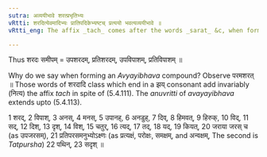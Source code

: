 ```yaml
---
sutra: अव्ययीभावे शरत्प्रभृतिभ्यः
vRtti: शरदित्येवमादिभ्यः प्रातिपदिकेभ्यष्टच् प्रत्ययो भवत्यव्ययीभावे ॥
vRtti_eng: The affix _tach_ comes after the words _sarat_ &c, when forming an _Avyayibhava_ compound.

---
```

Thus शरदः समीपम् = उपशरदम्, प्रतिशरदम्, उपविपाशम्, प्रतिविपाशम् ॥

Why do we say when forming an _Avyayibhava_ compound? Observe परमशरत् ॥ Those words of शरदादि class which end in a झय् consonant add invariably (नित्य) the affix _tach_ in spite of (5.4.111). The _anuvritti_ of _avayayibhava_ extends upto (5.4.113).

1 शरद्, 2 विपाश्, 3 अनस्, 4 मनस्, 5 उपानह्, 6 अनडुह्, 7 दिव्, 8 हिमवत्, 9 हिरुक्, 10 विद्, 11 सद्, 12 दिश्, 13 दृश्, 14 विश्, 15 चतुर्, 16 त्यद्, 17 तद्, 18 यद्, 19 कियत्, 20 जराया जरस् च (as उपजरसम्), 21 प्रतिपरसमनुभ्योऽक्ष्णः (as प्रत्यक्षं, परोक्षः, समक्षम्, and अन्वक्षम्, The second is _Tatpursha_) 22 पथिन्, 23 सदृश् ॥